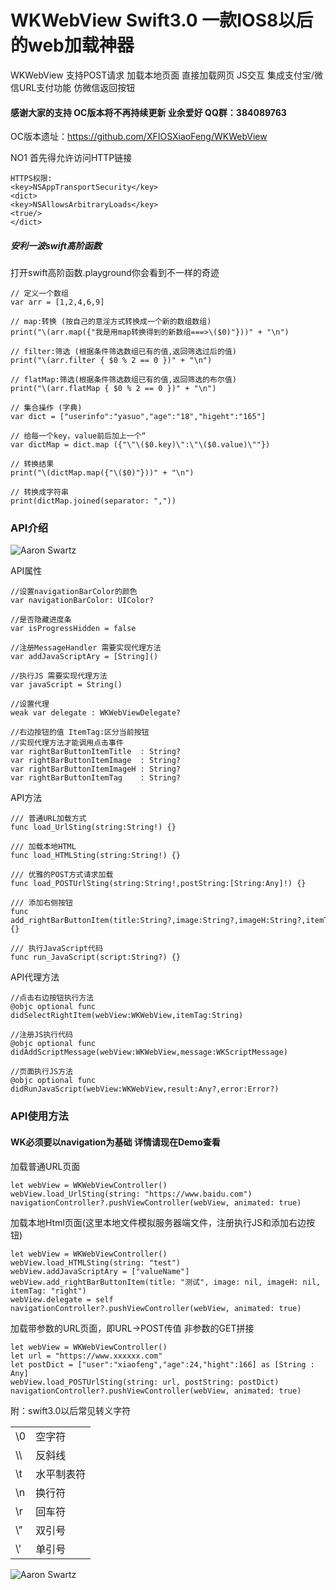 # WKWebView Swift3.0 一款IOS8以后的web加载神器
WKWebView 支持POST请求 加载本地页面 直接加载网页 JS交互 集成支付宝/微信URL支付功能  仿微信返回按钮

#### 感谢大家的支持 OC版本将不再持续更新  业余爱好 QQ群：384089763
OC版本遗址：https://github.com/XFIOSXiaoFeng/WKWebView

NO1 首先得允许访问HTTP链接
```
HTTPS权限:
<key>NSAppTransportSecurity</key>
<dict>
<key>NSAllowsArbitraryLoads</key>
<true/>
</dict>
```
##### 安利一波swift高阶函数
打开swift高阶函数.playground你会看到不一样的奇迹
```
// 定义一个数组
var arr = [1,2,4,6,9]

// map:转换 (按自己的意淫方式转换成一个新的数组数组)
print("\(arr.map({"我是用map转换得到的新数组===>\($0)"}))" + "\n")

// filter:筛选 (根据条件筛选数组已有的值,返回筛选过后的值)
print("\(arr.filter { $0 % 2 == 0 })" + "\n")

// flatMap:筛选(根据条件筛选数组已有的值,返回筛选的布尔值)
print("\(arr.flatMap { $0 % 2 == 0 })" + "\n")

// 集合操作 (字典)
var dict = ["userinfo":"yasuo","age":"18","higeht":"165"]

// 给每一个key，value前后加上一个“
var dictMap = dict.map ({"\"\($0.key)\":\"\($0.value)\""})

// 转换结果
print("\(dictMap.map({"\($0)"}))" + "\n")

// 转换成字符串
print(dictMap.joined(separator: ","))

```
### API介绍

![Aaron Swartz](https://github.com/XFIOSXiaoFeng/SwiftWkWebView/blob/master/demo2.png)

API属性
```
//设置navigationBarColor的颜色
var navigationBarColor: UIColor?

//是否隐藏进度条
var isProgressHidden = false

//注册MessageHandler 需要实现代理方法
var addJavaScriptAry = [String]()

//执行JS 需要实现代理方法
var javaScript = String()

//设置代理
weak var delegate : WKWebViewDelegate?

//右边按钮的值 ItemTag:区分当前按钮
//实现代理方法才能调用点击事件
var rightBarButtonItemTitle  : String?
var rightBarButtonItemImage  : String?
var rightBarButtonItemImageH : String?
var rightBarButtonItemTag    : String?

```
API方法
```
/// 普通URL加载方式
func load_UrlSting(string:String!) {}

/// 加载本地HTML
func load_HTMLSting(string:String!) {}

/// 优雅的POST方式请求加载
func load_POSTUrlSting(string:String!,postString:[String:Any]!) {}

/// 添加右侧按钮
func add_rightBarButtonItem(title:String?,image:String?,imageH:String?,itemTag:String?) {}

/// 执行JavaScript代码
func run_JavaScript(script:String?) {}
```
API代理方法
```
//点击右边按钮执行方法
@objc optional func didSelectRightItem(webView:WKWebView,itemTag:String)
    
//注册JS执行代码
@objc optional func didAddScriptMessage(webView:WKWebView,message:WKScriptMessage)
    
//页面执行JS方法
@objc optional func didRunJavaScript(webView:WKWebView,result:Any?,error:Error?)

```
### API使用方法
#### WK必须要以navigation为基础 详情请现在Demo查看
加载普通URL页面
```
let webView = WKWebViewController()
webView.load_UrlSting(string: "https://www.baidu.com")
navigationController?.pushViewController(webView, animated: true)
```
加载本地Html页面(这里本地文件模拟服务器端文件，注册执行JS和添加右边按钮)
```
let webView = WKWebViewController()
webView.load_HTMLSting(string: "test")
webView.addJavaScriptAry = ["valueName"]
webView.add_rightBarButtonItem(title: "测试", image: nil, imageH: nil, itemTag: "right")
webView.delegate = self
navigationController?.pushViewController(webView, animated: true)
```
加载带参数的URL页面，即URL->POST传值 非参数的GET拼接
```
let webView = WKWebViewController()
let url = "https://www.xxxxxx.com"
let postDict = ["user":"xiaofeng","age":24,"hight":166] as [String : Any]
webView.load_POSTUrlSting(string: url, postString: postDict)
navigationController?.pushViewController(webView, animated: true)

```
附：swift3.0以后常见转义字符
<table>
    <tr>
        <td>\0</td>
        <td>空字符</td>
    </tr>
    <tr>
        <td>\\</td>
        <td>反斜线</td>
    </tr>
    <tr>
        <td>\t</td>
        <td> 水平制表符</td>
    </tr>
    <tr>
        <td>\n</td>
        <td>换行符</td>
    </tr>
    <tr>
        <td>\r</td>
        <td>回车符</td>
    </tr>
    <tr>
        <td>\"</td>
        <td>双引号</td>
    </tr>
    <tr>
        <td>\'</td>
        <td>单引号</td>
    </tr>
</table>

![Aaron Swartz](https://github.com/XFIOSXiaoFeng/SwiftWkWebView/blob/master/demo.gif)


